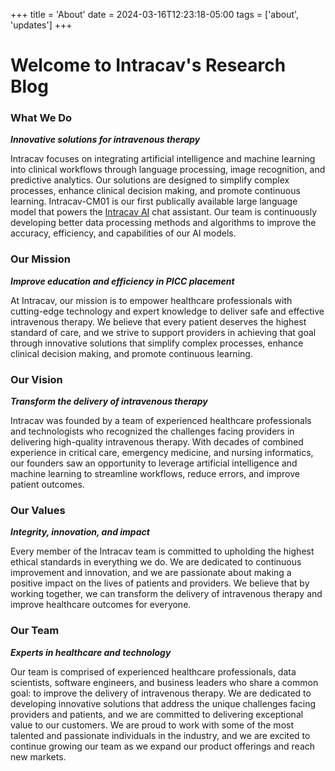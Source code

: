 +++
title = 'About'
date = 2024-03-16T12:23:18-05:00
tags = ['about', 'updates']
+++

# Welcome to Intracav's Research Blog


### What We Do

***Innovative solutions for intravenous therapy***

Intracav focuses on integrating artificial intelligence and machine learning into clinical workflows through language processing, image recognition, and predictive analytics. Our solutions are designed to simplify complex processes, enhance clinical decision making, and promote continuous learning. Intracav-CM01 is our first publically available large language model that powers the [Intracav AI](https://intracav.ai) chat assistant. Our team is continuously developing better data processing methods and algorithms to improve the accuracy, efficiency, and capabilities of our AI models.


### Our Mission

***Improve education and efficiency in PICC placement***

At Intracav, our mission is to empower healthcare professionals with cutting-edge technology and expert knowledge to deliver safe and effective intravenous therapy. We believe that every patient deserves the highest standard of care, and we strive to support providers in achieving that goal through innovative solutions that simplify complex processes, enhance clinical decision making, and promote continuous learning.


### Our Vision

***Transform the delivery of intravenous therapy***

Intracav was founded by a team of experienced healthcare professionals and technologists who recognized the challenges facing providers in delivering high-quality intravenous therapy. With decades of combined experience in critical care, emergency medicine, and nursing informatics, our founders saw an opportunity to leverage artificial intelligence and machine learning to streamline workflows, reduce errors, and improve patient outcomes.


### Our Values

***Integrity, innovation, and impact***

Every member of the Intracav team is committed to upholding the highest ethical standards in everything we do. We are dedicated to continuous improvement and innovation, and we are passionate about making a positive impact on the lives of patients and providers. We believe that by working together, we can transform the delivery of intravenous therapy and improve healthcare outcomes for everyone.


### Our Team

***Experts in healthcare and technology***

Our team is comprised of experienced healthcare professionals, data scientists, software engineers, and business leaders who share a common goal: to improve the delivery of intravenous therapy. We are dedicated to developing innovative solutions that address the unique challenges facing providers and patients, and we are committed to delivering exceptional value to our customers. We are proud to work with some of the most talented and passionate individuals in the industry, and we are excited to continue growing our team as we expand our product offerings and reach new markets.
